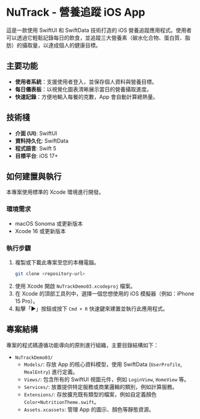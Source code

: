 # NuTrack - 營養追蹤 iOS App

這是一款使用 SwiftUI 和 SwiftData 技術打造的 iOS 營養追蹤應用程式。使用者可以透過它輕鬆記錄每日的飲食，並追蹤三大營養素（碳水化合物、蛋白質、脂肪）的攝取量，以達成個人的健康目標。

## 主要功能

- **使用者系統**：支援使用者登入，並保存個人資料與營養目標。
- **每日儀表板**：以視覺化圖表清晰展示當日的營養攝取進度。
- **快速記錄**：方便地輸入每餐的克數，App 會自動計算總熱量。

## 技術棧

- **介面 (UI)**: SwiftUI
- **資料持久化**: SwiftData
- **程式語言**: Swift 5
- **目標平台**: iOS 17+

## 如何建置與執行

本專案使用標準的 Xcode 環境進行開發。

### 環境需求

- macOS Sonoma 或更新版本
- Xcode 16 或更新版本

### 執行步驟

1.  複製或下載此專案至您的本機電腦。
    ```bash
    git clone <repository-url>
    ```
2.  使用 Xcode 開啟 `NuTrackDemo03.xcodeproj` 檔案。
3.  在 Xcode 的頂部工具列中，選擇一個您想使用的 iOS 模擬器（例如：iPhone 15 Pro）。
4.  點擊「▶︎」按鈕或按下 `Cmd + R` 快速鍵來建置並執行此應用程式。

## 專案結構

專案的程式碼遵循功能導向的原則進行組織，主要目錄結構如下：

- `NuTrackDemo03/`
  - `Models/`: 存放 App 的核心資料模型，使用 SwiftData (`UserProfile`, `MealEntry`) 進行定義。
  - `Views/`: 包含所有的 SwiftUI 視圖元件，例如 `LoginView`, `HomeView` 等。
  - `Services/`: 放置提供特定服務或商業邏輯的類別，例如計算服務。
  - `Extensions/`: 存放擴充既有類型的檔案，例如自定義顏色 `Color+NutritionTheme.swift`。
  - `Assets.xcassets`: 管理 App 的圖示、顏色等靜態資源。

